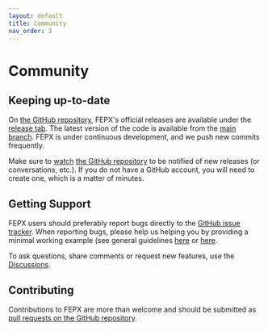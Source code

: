 ```yaml
---
layout: default
title: Community
nav_order: 3
---
```


# Community

## Keeping up-to-date

On [the GitHub repository](https://github.com/acmelab-ua/FEPX), FEPX's official releases are available under the [release tab](https://github.com/acmelab-ua/FEPX/releases). The latest version of the code is available from the [main branch](https://github.com/acmelab-ua/FEPX/tree/main). FEPX is under continuous development, and we push new commits frequently.

Make sure to [watch](https://help.github.com/en/articles/watching-and-unwatching-repositories#watching-a-single-repository>) [the GitHub repository](https://github.com/acmelab-ua/FEPX) to be notified of new releases (or conversations, etc.). If you do not have a GitHub account, you will need to create one, which is a matter of minutes.

## Getting Support

FEPX users should preferably report bugs directly to the [GitHub issue tracker](https://github.com/acmelab-ua/FEPX/issues). When reporting bugs, please help us helping you by providing a minimal working example (see general guidelines [here](https://en.wikipedia.org/wiki/Minimal_working_example) or [here](https://stackoverflow.com/help/minimal-reproducible-example).

To ask questions, share comments or request new features, use the [Discussions](https://github.com/acmelab-ua/FEPX/discussions).

## Contributing

Contributions to FEPX are more than welcome and should be submitted as [pull requests on the GitHub repository](https://github.com/acmelab-ua/FEPX/pulls).
